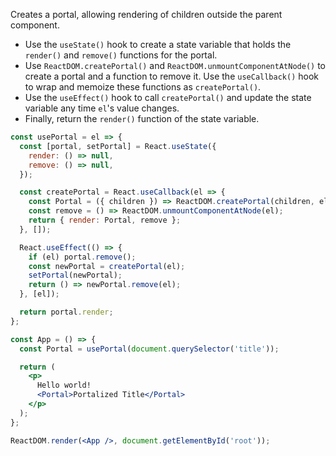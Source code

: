 Creates a portal, allowing rendering of children outside the parent component.

- Use the `useState()` hook to create a state variable that holds the `render()` and `remove()` functions for the portal.
- Use `ReactDOM.createPortal()` and `ReactDOM.unmountComponentAtNode()` to create a portal and a function to remove it. Use the `useCallback()` hook to wrap and memoize these functions as `createPortal()`.
- Use the `useEffect()` hook to call `createPortal()` and update the state variable any time `el`'s value changes.
- Finally, return the `render()` function of the state variable.

```jsx
const usePortal = el => {
  const [portal, setPortal] = React.useState({
    render: () => null,
    remove: () => null,
  });

  const createPortal = React.useCallback(el => {
    const Portal = ({ children }) => ReactDOM.createPortal(children, el);
    const remove = () => ReactDOM.unmountComponentAtNode(el);
    return { render: Portal, remove };
  }, []);

  React.useEffect(() => {
    if (el) portal.remove();
    const newPortal = createPortal(el);
    setPortal(newPortal);
    return () => newPortal.remove(el);
  }, [el]);

  return portal.render;
};
```

```jsx
const App = () => {
  const Portal = usePortal(document.querySelector('title'));

  return (
    <p>
      Hello world!
      <Portal>Portalized Title</Portal>
    </p>
  );
};

ReactDOM.render(<App />, document.getElementById('root'));
```
